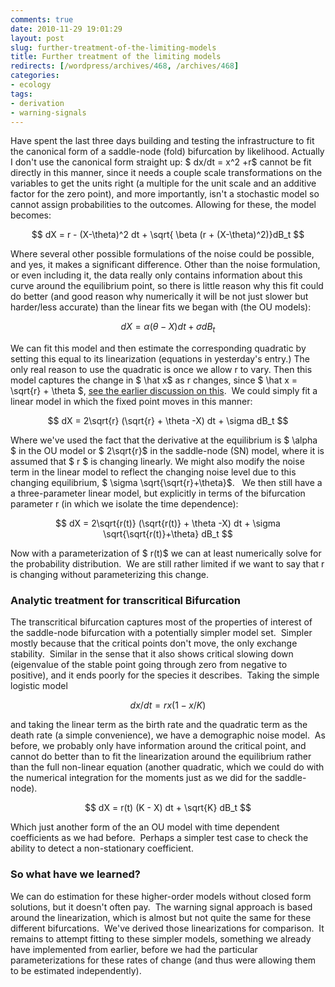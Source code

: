```yaml
---
comments: true
date: 2010-11-29 19:01:29
layout: post
slug: further-treatment-of-the-limiting-models
title: Further treatment of the limiting models
redirects: [/wordpress/archives/468, /archives/468]
categories:
- ecology
tags:
- derivation
- warning-signals
---
```


Have spent the last three days building and testing the infrastructure to fit the canonical form of a saddle-node (fold) bifurcation by likelihood.  Actually I don't use the canonical form straight up: $ dx/dt = x^2 +r$ cannot be fit directly in this manner, since it needs a couple scale transformations on the variables to get the units right (a multiple for the unit scale and an additive factor for the zero point), and more importantly, isn't a stochastic model so cannot assign probabilities to the outcomes.  Allowing for these, the model becomes:


$$ dX = r - (X-\theta)^2 dt + \sqrt{ \beta (r + (X-\theta)^2)}dB_t $$

Where several other possible formulations of the noise could be possible, and yes, it makes a significant difference.  Other than the noise formulation, or even including it, the data really only contains information about this curve around the equilibrium point, so there is little reason why this fit could do better (and good reason why numerically it will be not just slower but harder/less accurate) than the linear fits we began with (the OU models):

$$ dX = \alpha (\theta -X) dt + \sigma dB_t $$

We can fit this model and then estimate the corresponding quadratic by setting this equal to its linearization (equations in yesterday's entry.)  The only real reason to use the quadratic is once we allow r to vary.  Then this model captures the change in $ \hat x$ as r changes, since $ \hat x = \sqrt{r} + \theta $, [see the earlier discussion on this](http://www.carlboettiger.info/archives/108).  We could simply fit a linear model in which the fixed point moves in this manner:

$$ dX = 2\sqrt{r} (\sqrt{r} + \theta -X) dt + \sigma dB_t $$

Where we've used the fact that the derivative at the equilibrium is $ \alpha $ in the OU model or $ 2\sqrt{r}$ in the saddle-node (SN) model, where it is assumed that $ r $ is changing linearly. We might also modify the noise term in the linear model to reflect the changing noise level due to this changing equilibrium, $ \sigma \sqrt{\sqrt{r}+\theta}$.   We then still have a a three-parameter linear model, but explicitly in terms of the bifurcation parameter r (in which we isolate the time dependence):

$$ dX = 2\sqrt{r(t)} (\sqrt{r(t)} + \theta -X) dt + \sigma \sqrt{\sqrt{r(t)}+\theta} dB_t $$

Now with a parameterization of $ r(t)$ we can at least numerically solve for the probability distribution.  We are still rather limited if we want to say that r is changing without parameterizing this change.


### Analytic treatment for transcritical Bifurcation


The transcritical bifurcation captures most of the properties of interest of the saddle-node bifurcation with a potentially simpler model set.  Simpler mostly because that the critical points don't move, the only exchange stability.  Similar in the sense that it also shows critical slowing down (eigenvalue of the stable point going through zero from negative to positive), and it ends poorly for the species it describes.  Taking the simple logistic model

$$ dx/dt = r x (1-x/K) $$

and taking the linear term as the birth rate and the quadratic term as the death rate (a simple convenience), we have a demographic noise model.  As before, we probably only have information around the critical point, and cannot do better than to fit the linearization around the equilibrium rather than the full non-linear equation (another quadratic, which we could do with the numerical integration for the moments just as we did for the saddle-node).

$$ dX = r(t) (K - X) dt + \sqrt{K} dB_t $$

Which just another form of the an OU model with time dependent coefficients as we had before.  Perhaps a simpler test case to check the ability to detect a non-stationary coefficient.


### So what have we learned?


We can do estimation for these higher-order models without closed form solutions, but it doesn't often pay.  The warning signal approach is based around the linearization, which is almost but not quite the same for these different bifurcations.  We've derived those linearizations for comparison.  It remains to attempt fitting to these simpler models, something we already have implemented from earlier, before we had the particular parameterizations for these rates of change (and thus were allowing them to be estimated independently).
